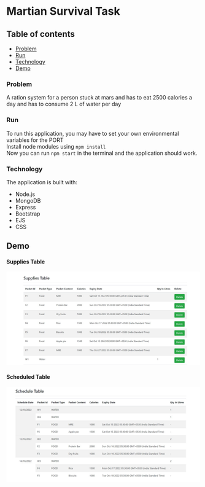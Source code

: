 # Martian Survival Task

## Table of contents
- [Problem](#problem)
- [Run](#run)
- [Technology](#technology)
- [Demo](#demo)


### Problem
 A ration system for a person stuck at mars and has to eat 2500 calories a day and has to consume 2 L of water per day

### Run
To run this application, you may have to set your own environmental variables for the PORT <br>
Install node modules using  `npm install` <br>
Now you can run `npm start` in the terminal and the application should work.

### Technology
The application is built with:
- Node.js 
- MongoDB
- Express 
- Bootstrap 
- EJS
- CSS

## Demo
#### Supplies Table
![screenshot](./public/images/foodList.jpg)
#### Scheduled Table
![screenshot](./public/images/scheduleTable.jpg)





